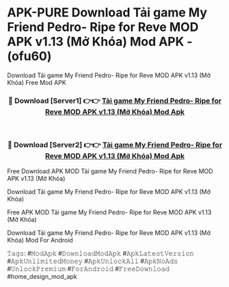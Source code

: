 # APK-PURE Download Tải game My Friend Pedro- Ripe for Reve MOD APK v1.13 (Mở Khóa) Mod APK - (ofu60)
Download Tải game My Friend Pedro- Ripe for Reve MOD APK v1.13 (Mở Khóa) Free Mod APK

<div align="center">
<h3>🔴 Download [Server1] 👉👉 <a href="https://apk-comot.site?title=Tải_game_My_Friend_Pedro-_Ripe_for_Reve_MOD_APK_v1.13_(Mở_Khóa)">Tải game My Friend Pedro- Ripe for Reve MOD APK v1.13 (Mở Khóa) Mod Apk</a></h3><br>

<h3>🔴 Download [Server2] 👉👉 <a href="https://apk-comot.site?title=Tải_game_My_Friend_Pedro-_Ripe_for_Reve_MOD_APK_v1.13_(Mở_Khóa)">Tải game My Friend Pedro- Ripe for Reve MOD APK v1.13 (Mở Khóa) Mod Apk</a></h3>
</div>


Free Download APK MOD Tải game My Friend Pedro- Ripe for Reve MOD APK v1.13 (Mở Khóa)

Download Tải game My Friend Pedro- Ripe for Reve MOD APK v1.13 (Mở Khóa) 

Free APK MOD Tải game My Friend Pedro- Ripe for Reve MOD APK v1.13 (Mở Khóa) 

Download Tải game My Friend Pedro- Ripe for Reve MOD APK v1.13 (Mở Khóa) Mod For Android

𝚃𝚊𝚐𝚜: #𝙼𝚘𝚍𝙰𝚙𝚔 #𝙳𝚘𝚠𝚗𝚕𝚘𝚊𝚍𝙼𝚘𝚍𝙰𝚙𝚔 #𝙰𝚙𝚔𝙻𝚊𝚝𝚎𝚜𝚝𝚅𝚎𝚛𝚜𝚒𝚘𝚗 #𝙰𝚙𝚔𝚄𝚗𝚕𝚒𝚖𝚒𝚝𝚎𝚍𝙼𝚘𝚗𝚎𝚢 #𝙰𝚙𝚔𝚄𝚗𝚕𝚘𝚌𝚔𝙰𝚕𝚕 #𝙰𝚙𝚔𝙽𝚘𝙰𝚍𝚜 #𝚄𝚗𝚕𝚘𝚌𝚔𝙿𝚛𝚎𝚖𝚒𝚞𝚖 #𝙵𝚘𝚛𝙰𝚗𝚍𝚛𝚘𝚒𝚍 #𝙵𝚛𝚎𝚎𝙳𝚘𝚠𝚗𝚕𝚘𝚊𝚍 #home_design_mod_apk